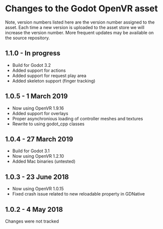 Changes to the Godot OpenVR asset
=================================

Note, version numbers listed here are the version number assigned to the asset. Each time a new version is uploaded to the asset store we will increase the version number.
More frequent updates may be available on the source repository.

1.1.0 - In progress
-------------------
- Build for Godot 3.2
- Added support for actions
- Added support for request play area
- Added skeleton support (finger tracking)

1.0.5 - 1 March 2019
--------------------
- Now using OpenVR 1.9.16
- Added support for overlays
- Proper asynchronious loading of controller meshes and textures
- Rewrite to using godot_cpp classes

1.0.4 - 27 March 2019
---------------------
- Build for Godot 3.1
- Now using OpenVR 1.2.10
- Added Mac binaries (untested)

1.0.3 - 23 June 2018
--------------------
- Now using OpenVR 1.0.15
- Fixed crash issue related to new reloadable property in GDNative

1.0.2 - 4 May 2018
------------------
Changes were not tracked
